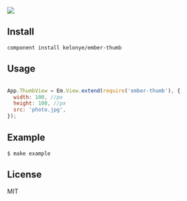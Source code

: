 
![](https://dl.dropbox.com/u/30162278/ember-thumb.png) 

Install
---

```
component install kelonye/ember-thumb
```

Usage
---

```javascript

App.ThumbView = Em.View.extend(require('ember-thumb'), {
  width: 100, //px
  height: 100, //px
  src: 'photo.jpg',
});

```


Example
---

    $ make example

License
---

MIT